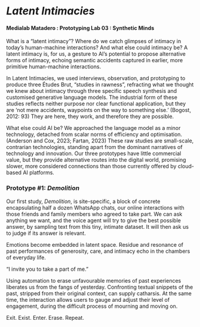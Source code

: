 # <em>Latent Intimacies</em>
#### Medialab Matadero : Prototyping Lab 03 : Synthetic Minds 

What is a “latent intimacy”? Where do we catch glimpses of intimacy in today’s human-machine interactions? And what else could intimacy be? A latent intimacy is, for us, a gesture to AI’s potential to propose alternative forms of intimacy, echoing semantic accidents captured in earlier, more primitive human-machine interactions. 

In Latent Intimacies, we used interviews, observation, and prototyping to produce three Études Brut, “studies in rawness”, refracting what we thought we knew about intimacy through three specific speech synthesis and customised generative language models. The industrial form of these studies reflects neither purpose nor clear functional application, but they are ‘not mere accidents, waypoints on the way to something else.’ (Bogost, 2012: 93) They are here, they work, and therefore they are possible. 

What else could AI be? We approached the language model as a minor technology, detached from scalar norms of efficiency and optimisation. (Anderson and Cox, 2023; Fartan, 2023) These raw studies are small-scale, contrarian technologies, standing apart from the dominant narratives of technology and innovation. Our three prototypes have little commercial value, but they provide alternative routes into the digital world, promising slower, more considered connections than those currently offered by cloud-based AI platforms.

### Prototype #1: <em>Demolition</em>

Our first study, <em>Demolition</em>, is site-specific, a block of concrete encapsulating half a dozen WhatsApp chats, our online interactions with those friends and family members who agreed to take part. We can ask anything we want, and the voice agent will try to give the best possible answer, by sampling text from this tiny, intimate dataset. It will then ask us to judge if its answer is relevant.

Emotions become embedded in latent space. Residue and resonance of past performances of generosity, care, and intimacy echo in the chambers of everyday life.

“I invite you to take a part of me.”

Using automation to erase unfavourable memories of past experiences liberates us from the fangs of yesterday. Confronting textual snippets of the past, stripped from their original context, can supply catharsis. At the same time, the interaction allows users to gauge and adjust their level of engagement, during the difficult process of mourning and moving on. 

Exit. Exist. Enter. Erase. Repeat.
